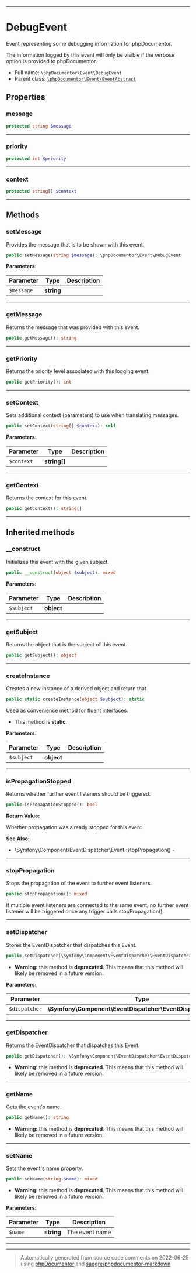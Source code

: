 ***

# DebugEvent

Event representing some debugging information for phpDocumentor.

The information logged by this event will only be visible if the verbose
option is provided to phpDocumentor.

* Full name: `\phpDocumentor\Event\DebugEvent`
* Parent class: [`\phpDocumentor\Event\EventAbstract`](./EventAbstract.md)



## Properties


### message



```php
protected string $message
```






***

### priority



```php
protected int $priority
```






***

### context



```php
protected string[] $context
```






***

## Methods


### setMessage

Provides the message that is to be shown with this event.

```php
public setMessage(string $message): \phpDocumentor\Event\DebugEvent
```








**Parameters:**

| Parameter | Type | Description |
|-----------|------|-------------|
| `$message` | **string** |  |




***

### getMessage

Returns the message that was provided with this event.

```php
public getMessage(): string
```











***

### getPriority

Returns the priority level associated with this logging event.

```php
public getPriority(): int
```











***

### setContext

Sets additional context (parameters) to use when translating messages.

```php
public setContext(string[] $context): self
```








**Parameters:**

| Parameter | Type | Description |
|-----------|------|-------------|
| `$context` | **string[]** |  |




***

### getContext

Returns the context for this event.

```php
public getContext(): string[]
```











***


## Inherited methods


### __construct

Initializes this event with the given subject.

```php
public __construct(object $subject): mixed
```








**Parameters:**

| Parameter | Type | Description |
|-----------|------|-------------|
| `$subject` | **object** |  |




***

### getSubject

Returns the object that is the subject of this event.

```php
public getSubject(): object
```











***

### createInstance

Creates a new instance of a derived object and return that.

```php
public static createInstance(object $subject): static
```

Used as convenience method for fluent interfaces.

* This method is **static**.




**Parameters:**

| Parameter | Type | Description |
|-----------|------|-------------|
| `$subject` | **object** |  |




***

### isPropagationStopped

Returns whether further event listeners should be triggered.

```php
public isPropagationStopped(): bool
```









**Return Value:**

Whether propagation was already stopped for this event


**See Also:**

* \Symfony\Component\EventDispatcher\Event::stopPropagation() - 

***

### stopPropagation

Stops the propagation of the event to further event listeners.

```php
public stopPropagation(): mixed
```

If multiple event listeners are connected to the same event, no
further event listener will be triggered once any trigger calls
stopPropagation().









***

### setDispatcher

Stores the EventDispatcher that dispatches this Event.

```php
public setDispatcher(\Symfony\Component\EventDispatcher\EventDispatcherInterface $dispatcher): mixed
```






* **Warning:** this method is **deprecated**. This means that this method will likely be removed in a future version.



**Parameters:**

| Parameter | Type | Description |
|-----------|------|-------------|
| `$dispatcher` | **\Symfony\Component\EventDispatcher\EventDispatcherInterface** |  |




***

### getDispatcher

Returns the EventDispatcher that dispatches this Event.

```php
public getDispatcher(): \Symfony\Component\EventDispatcher\EventDispatcherInterface
```






* **Warning:** this method is **deprecated**. This means that this method will likely be removed in a future version.






***

### getName

Gets the event's name.

```php
public getName(): string
```






* **Warning:** this method is **deprecated**. This means that this method will likely be removed in a future version.






***

### setName

Sets the event's name property.

```php
public setName(string $name): mixed
```






* **Warning:** this method is **deprecated**. This means that this method will likely be removed in a future version.



**Parameters:**

| Parameter | Type | Description |
|-----------|------|-------------|
| `$name` | **string** | The event name |




***


***
> Automatically generated from source code comments on 2022-06-25 using [phpDocumentor](http://www.phpdoc.org/) and [saggre/phpdocumentor-markdown](https://github.com/Saggre/phpDocumentor-markdown)
